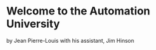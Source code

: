 <H1> Welcome to the Automation University </H1>
by Jean Pierre-Louis with his assistant, Jim Hinson



